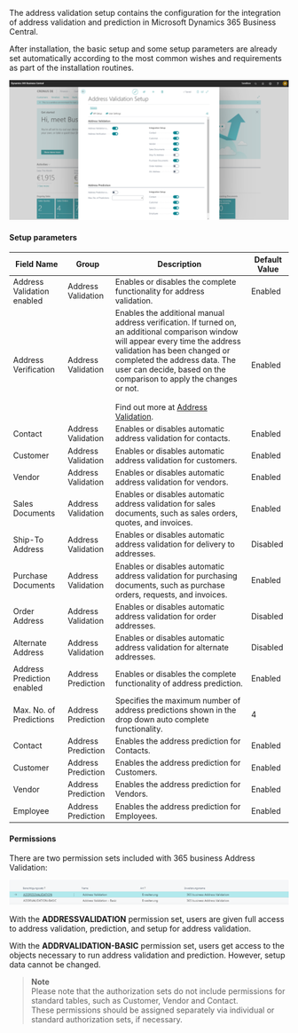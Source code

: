 The address validation setup contains the configuration for the integration of address validation and prediction in Microsoft Dynamics 365 Business Central.

After installation, the basic setup and some setup parameters are already set automatically according to the most common wishes and requirements as part of the installation routines.

![Address Validation Setup](/assets/images/365-business-address-validation/setup.en-US.png)

#### Setup parameters

| Field Name | Group | Description | Default Value |
| --- | --- | --- | --- |
| Address Validation enabled | Address Validation | Enables or disables the complete functionality for address validation. | Enabled |
| Address Verification | Address Validation | Enables the additional manual address verification. If turned on, an additional comparison  window will appear every time the address validation has been changed or completed the address data. The user can decide, based on the comparison to apply the changes or not.<br><br>Find out more at [Address Validation](../address-validation/). | Enabled |
| Contact | Address Validation | Enables or disables automatic address validation for contacts. | Enabled |
| Customer | Address Validation | Enables or disables automatic address validation for customers. | Enabled |
| Vendor | Address Validation | Enables or disables automatic address validation for vendors. | Enabled |
| Sales Documents | Address Validation | Enables or disables automatic address validation for sales documents, such as sales orders, quotes, and invoices. | Enabled |
| Ship-To Address | Address Validation | Enables or disables automatic address validation for delivery to addresses. | Disabled |
| Purchase Documents | Address Validation | Enables or disables automatic address validation for purchasing documents, such as purchase orders, requests, and invoices. | Enabled |
| Order Address | Address Validation | Enables or disables automatic address validation for order addresses. | Disabled |
| Alternate Address | Address Validation | Enables or disables automatic address validation for alternate addresses. | Disabled |
| Address Prediction enabled | Address Prediction | Enables or disables the complete functionality of address prediction. | Enabled |
| Max. No. of Predictions | Address Prediction | Specifies the maximum number of address predictions shown in the drop down auto complete functionality. | 4 |
| Contact | Address Prediction | Enables the address prediction for Contacts. | Enabled |
| Customer | Address Prediction | Enables the address prediction for Customers. | Enabled |
| Vendor | Address Prediction | Enables the address prediction for Vendors. | Enabled |
| Employee | Address Prediction | Enables the address prediction for Employees. | Enabled |

#### Permissions

There are two permission sets included with 365 business Address Validation:

![Permission Sets](/assets/images/365-business-address-validation/permissions.de-DE.png)

With the **ADDRESSVALIDATION** permission set, users are given full access to address validation, prediction, and setup for address validation.

With the **ADDRVALIDATION-BASIC** permission set, users get access to the objects necessary to run address validation and prediction. However, setup data cannot be changed.

>**Note**<br>Please note that the authorization sets do not include permissions for standard tables, such as Customer, Vendor and Contact.<br>These permissions should be assigned separately via individual or standard authorization sets, if necessary.